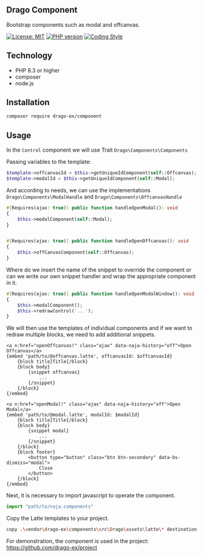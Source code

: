 
## Drago Component
Bootstrap components such as modal and offcanvas.

[![License: MIT](https://img.shields.io/badge/License-MIT-yellow.svg)](https://raw.githubusercontent.com/drago-ex/components/master/license.md)
[![PHP version](https://badge.fury.io/ph/drago-ex%2Fcomponents.svg)](https://badge.fury.io/ph/drago-ex%2Fcomponents)
[![Coding Style](https://github.com/drago-ex/components/actions/workflows/coding-style.yml/badge.svg)](https://github.com/drago-ex/components/actions/workflows/coding-style.yml)


## Technology
- PHP 8.3 or higher
- composer
- node.js

## Installation
```bash
composer require drago-ex/component
```

## Usage
In the `Control` component we will use Trait `Drago\Components\Components`

Passing variables to the template:
```php
$template->offcanvasId = $this->getUniqueIdComponent(self::Offcanvas);
$template->modalId = $this->getUniqueIdComponent(self::Modal);
```

And according to needs, we can use the implementations `Drago\Components\ModalHandle` and `Drago\Components\OffcanvasHandle`
```php
#[Requires(ajax: true)] public function handleOpenModal(): void
{
	$this->modalComponent(self::Modal);
}


#[Requires(ajax: true)] public function handleOpenOffcanvas(): void
{
	$this->offCanvasComponent(self::Offcanvas);
}
```


Where do we insert the name of the snippet to override the component or can we write our own snippet handler and wrap the appropriate component in it.

```php
#[Requires(ajax: true)] public function handleOpenModalWindow(): void
{
	$this->modalComponent();
	$this->redrawControl('...');
}
```

We will then use the templates of individual components and if we want to redraw multiple blocks, we need to add additional snippets.
```latte
<a n:href="openOffcanvas!" class="ajax" data-naja-history="off">Open Offcanvas</a>
{embed 'path/to/@offcanvas.latte', offcanvasId: $offcanvasId}
	{block title}Title{/block}
	{block body}
		{snippet offcanvas}
			...
		{/snippet}
	{/block}
{/embed}

<a n:href="openModal!" class="ajax" data-naja-history="off">Open Modal</a>
{embed 'path/to/@modal.latte', modalId: $modalId}
	{block title}Title{/block}
	{block body}
		{snippet modal}
			...
		{/snippet}
	{/block}
	{block footer}
		<button type="button" class="btn btn-secondary" data-bs-dismiss="modal">
			Close
		</button>
	{/block}
{/embed}
```

Next, it is necessary to import javascript to operate the component.
```JavaScript
import "path/to/naja.components"
```

Copy the Latte templates to your project.
```bash
copy .\vendor\drago-ex\components\src\Drago\assets\latte\* destination
```

For demonstration, the component is used in the project: https://github.com/drago-ex/project
